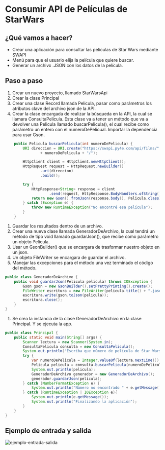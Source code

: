 # Consumir API de Películas de StarWars

## ¿Qué vamos a hacer?

- Crear una aplicación para consultar las películas de Star Wars mediante SWAPI
- Menú para que el usuario elija la película que quiere buscar.
- Generar un archivo .JSON con los datos de la película.

## Paso a paso

1. Crear un nuevo proyecto, llamado StarWarsApi
2. Crear la clase Principal
3. Crear una clase Record llamada Pelicula, pasar como parámetros los atributos clave del archivo json de la API.
4. Crear la clase encargada de realizar la búsqueda en la API, la cual se llamara ConsultaPelicula. Esta clase va a tener un método que va a devolver una Pelicula llamado buscarPelicula(), el cual recibe como parámetro un entero con el numeroDePelicual. Importar la dependencia para usar Gson.

```java
    public Pelicula buscarPelicula(int numeroDePelicula) {
        URI direccion = URI.create("https://swapi.py4e.com/api/films/"
                + numeroDePelicula + "/");

        HttpClient client = HttpClient.newHttpClient();
        HttpRequest request = HttpRequest.newBuilder()
                .uri(direccion)
                .build();

        try {
            HttpResponse<String> response = client
                    .send(request, HttpResponse.BodyHandlers.ofString());
            return new Gson().fromJson(response.body(), Pelicula.class);
        } catch (Exception e) {
            throw new RuntimeException("No encontré esa película");
        }
    }
```

1. Guardar los resultados dentro de un archivo.
2. Crear una nueva clase llamada GeneradorDeArchivo, la cual tendrá un método de tipo void llamado guardarJson(), que recibe como parámetro un objeto Pelicula.
3. Usar un GsonBuilder() que se encargara de trasformar nuestro objeto en un json.
4. Un objeto FileWriter se encargara de guardar el archivo.
5. Manejar las excepciones para el método una vez terminado el código del método.

```java
public class GeneradorDeArchivo {
    public void guardarJson(Pelicula pelicula) throws IOException {
        Gson gson = new GsonBuilder().setPrettyPrinting().create();
        FileWriter escritura = new FileWriter(pelicula.title() + ".jason");
        escritura.write(gson.toJson(pelicula));
        escritura.close();
    }
}
```

1. Se crea la instancia de la clase GeneradorDeArchivo en la clase Principal. Y se ejecuta la app.

```java
public class Principal {
    public static void main(String[] args) {
        Scanner lectura = new Scanner(System.in);
        ConsultaPelicula consulta = new ConsultaPelicula();
        System.out.println("Escriba que número de película de Star Wars quiere consultar");
        try {
            var numeroDePelicula = Integer.valueOf(lectura.nextLine());
            Pelicula pelicula = consulta.buscarPelicula(numeroDePelicula);
            System.out.println(pelicula);
            GeneradorDeArchivo generador = new GeneradorDeArchivo();
            generador.guardarJson(pelicula);
        } catch (NumberFormatException e) {
            System.out.println("Número no encontrado " + e.getMessage());
        } catch (RuntimeException | IOException e){
            System.out.println(e.getMessage());
            System.out.println("Finalizando la aplicación");
        }
    }
}
```

## Ejemplo de entrada y salida

![ejemplo-entrada-salida](https://imgur.com/lmnmqSj.png)